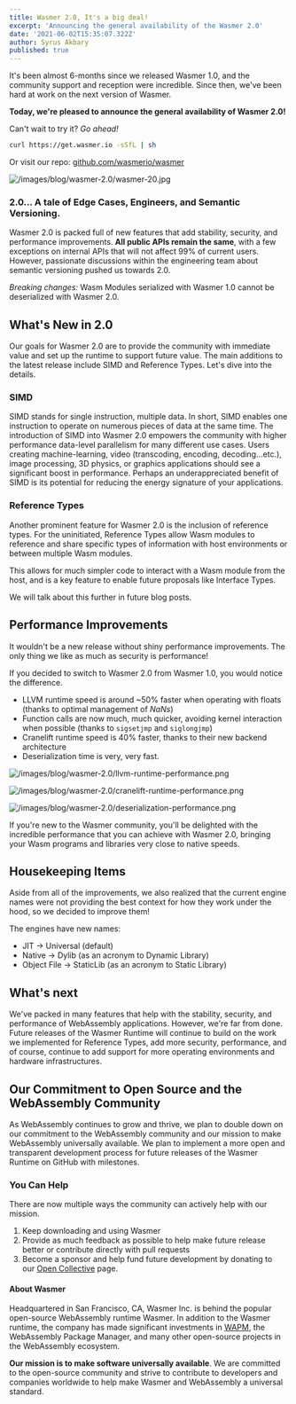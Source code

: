 ```yaml
---
title: Wasmer 2.0, It's a big deal!
excerpt: 'Announcing the general availability of the Wasmer 2.0'
date: '2021-06-02T15:35:07.322Z'
author: Syrus Akbary
published: true
---
```


It's been almost 6-months since we released Wasmer 1.0, and the community support and reception were incredible. Since then, we've been hard at work on the next version of Wasmer.

**Today, we're pleased to announce the general availability of Wasmer 2.0!**

Can't wait to try it? *Go ahead!*

```bash
curl https://get.wasmer.io -sSfL | sh
```

Or visit our repo: [github.com/wasmerio/wasmer](https://github.com/wasmerio/wasmer)

![/images/blog/wasmer-2.0/wasmer-20.jpg](/images/blog/wasmer-2.0/wasmer-20.jpg)


### 2.0... A tale of Edge Cases, Engineers, and Semantic Versioning.

Wasmer 2.0 is packed full of new features that add stability, security, and performance improvements. **All public APIs remain the same**, with a few exceptions on internal APIs that will not affect 99% of current users. However, passionate discussions within the engineering team about semantic versioning pushed us towards 2.0.

*Breaking changes:* Wasm Modules serialized with Wasmer 1.0 cannot be deserialized with Wasmer 2.0.

## What's New in 2.0

Our goals for Wasmer 2.0 are to provide the community with immediate value and set up the runtime to support future value. The main additions to the latest release include SIMD and Reference Types. Let's dive into the details.

### SIMD

SIMD stands for single instruction, multiple data. In short, SIMD enables one instruction to operate on numerous pieces of data at the same time. The introduction of SIMD into Wasmer 2.0 empowers the community with higher performance data-level parallelism for many different use cases. Users creating machine-learning, video (transcoding, encoding, decoding...etc.), image processing, 3D physics, or graphics applications should see a significant boost in performance. Perhaps an underappreciated benefit of SIMD is its potential for reducing the energy signature of your applications.

### Reference Types

Another prominent feature for Wasmer 2.0 is the inclusion of reference types. For the uninitiated, Reference Types allow Wasm modules to reference and share specific types of information with host environments or between multiple Wasm modules.

This allows for much simpler code to interact with a Wasm module from the host, and is a key feature to enable future proposals like Interface Types.

We will talk about this further in future blog posts.

## Performance Improvements

It wouldn't be a new release without shiny performance improvements. The only thing we like as much as security is performance!

If you decided to switch to Wasmer 2.0 from Wasmer 1.0, you would notice the difference.

- LLVM runtime speed is around ~50% faster when operating with floats (thanks to optimal management of *NaNs*)
- Function calls are now much, much quicker, avoiding kernel interaction when possible (thanks to `sigsetjmp` and `siglongjmp`)
- Cranelift runtime speed is 40% faster, thanks to their new backend architecture
- Deserialization time is very, very fast.

![/images/blog/wasmer-2.0/llvm-runtime-performance.png](/images/blog/wasmer-2.0/llvm-runtime-performance.png)

![/images/blog/wasmer-2.0/cranelift-runtime-performance.png](/images/blog/wasmer-2.0/cranelift-runtime-performance.png)

![/images/blog/wasmer-2.0/deserialization-performance.png](/images/blog/wasmer-2.0/deserialization-performance.png)


If you're new to the Wasmer community, you'll be delighted with the incredible performance that you can achieve with Wasmer 2.0, bringing your Wasm programs and libraries very close to native speeds.

## Housekeeping Items

Aside from all of the improvements, we also realized that the current engine names were not providing the best context for how they work under the hood, so we decided to improve them!

The engines have new names:

- JIT → Universal (default)
- Native → Dylib (as an acronym to Dynamic Library)
- Object File → StaticLib (as an acronym to Static Library)

## What's next

We've packed in many features that help with the stability, security, and performance of WebAssembly applications. However, we're far from done. Future releases of the Wasmer Runtime will continue to build on the work we implemented for Reference Types, add more security, performance, and of course, continue to add support for more operating environments and hardware infrastructures.

## Our Commitment to Open Source and the WebAssembly Community

As WebAssembly continues to grow and thrive, we plan to double down on our commitment to the WebAssembly community and our mission to make WebAssembly universally available. We plan to implement a more open and transparent development process for future releases of the Wasmer Runtime on GitHub with milestones.

### You Can Help

There are now multiple ways the community can actively help with our mission.

1. Keep downloading and using Wasmer
2. Provide as much feedback as possible to help make future release better or contribute directly with pull requests
3. Become a sponsor and help fund future development by donating to our [Open Collective](https://opencollective.com/wasmerio) page.

#### About Wasmer

Headquartered in San Francisco, CA, Wasmer Inc. is behind the popular open-source WebAssembly runtime Wasmer. In addition to the Wasmer runtime, the company has made significant investments in [WAPM](https://wapm.io/), the WebAssembly Package Manager, and many other open-source projects in the WebAssembly ecosystem.

**Our mission is to make software universally available**. We are committed to the open-source community and strive to contribute to developers and companies worldwide to help make Wasmer and WebAssembly a universal standard.
